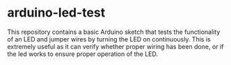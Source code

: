 # arduino-led-test
This repository contains a basic Arduino sketch that tests the functionality of an LED and jumper wires by turning the LED on continuously. This is extremely useful as it can verify whether proper wiring has been done, or if the led works to ensure proper operation of the LED.
